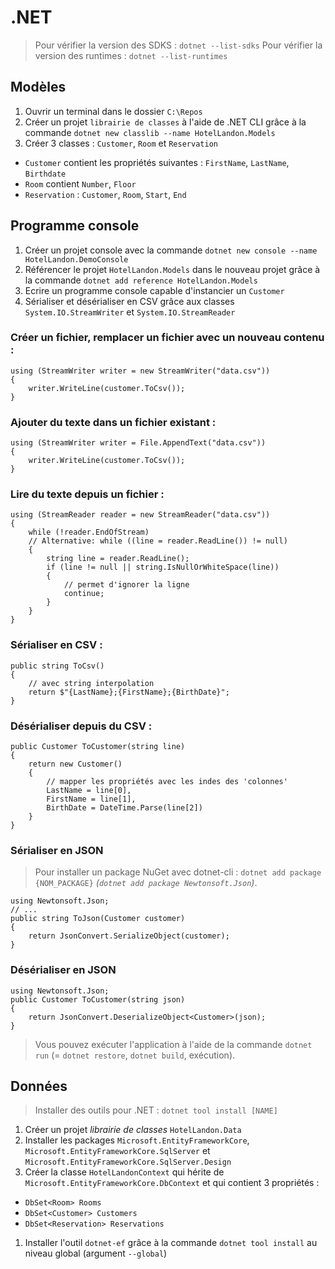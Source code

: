 # .NET
> Pour vérifier la version des SDKS : `dotnet --list-sdks`
> Pour vérifier la version des runtimes : `dotnet --list-runtimes`

## Modèles 
1. Ouvrir un terminal dans le dossier `C:\Repos`
1. Créer un projet `librairie de classes` à l'aide de .NET CLI grâce à la commande `dotnet new classlib --name HotelLandon.Models`
1. Créer 3 classes : `Customer`, `Room` et `Reservation`
- `Customer` contient les propriétés suivantes : `FirstName`, `LastName`, `Birthdate`
- `Room` contient `Number`, `Floor`
- `Reservation` : `Customer`, `Room`, `Start`, `End`

## Programme console
1. Créer un projet console avec la commande `dotnet new console --name HotelLandon.DemoConsole`
1. Référencer le projet `HotelLandon.Models` dans le nouveau projet grâce à la commande `dotnet add reference HotelLandon.Models`
1. Ecrire un programme console capable d'instancier un `Customer`
1. Sérialiser et désérialiser en CSV grâce aux classes `System.IO.StreamWriter` et `System.IO.StreamReader`

### Créer un fichier, remplacer un fichier avec un nouveau contenu :
```CSharp
using (StreamWriter writer = new StreamWriter("data.csv"))
{
    writer.WriteLine(customer.ToCsv());
}
```

### Ajouter du texte dans un fichier existant :
```CSharp
using (StreamWriter writer = File.AppendText("data.csv"))
{
    writer.WriteLine(customer.ToCsv());
}
```

### Lire du texte depuis un fichier :
```CSharp
using (StreamReader reader = new StreamReader("data.csv"))
{
    while (!reader.EndOfStream)
    // Alternative: while ((line = reader.ReadLine()) != null)
    {
        string line = reader.ReadLine();
        if (line != null || string.IsNullOrWhiteSpace(line))
        {
            // permet d'ignorer la ligne
            continue;
        }
    }
}
```

### Sérialiser en CSV : 
```CSharp
public string ToCsv()
{
    // avec string interpolation
    return $"{LastName};{FirstName};{BirthDate}";
}
```

### Désérialiser depuis du CSV : 
```CSharp
public Customer ToCustomer(string line)
{
    return new Customer()
    {
        // mapper les propriétés avec les indes des 'colonnes'
        LastName = line[0],
        FirstName = line[1],
        BirthDate = DateTime.Parse(line[2])
    }
}
```

### Sérialiser en JSON
> Pour installer un package NuGet avec dotnet-cli : `dotnet add package {NOM_PACKAGE}` *(`dotnet add package Newtonsoft.Json`)*.
```CSharp
using Newtonsoft.Json;
// ...
public string ToJson(Customer customer)
{
    return JsonConvert.SerializeObject(customer);
}
```

### Désérialiser en JSON 
```CSharp
using Newtonsoft.Json;
public Customer ToCustomer(string json)
{
    return JsonConvert.DeserializeObject<Customer>(json);
}
```

> Vous pouvez exécuter l'application à l'aide de la commande `dotnet run` (= `dotnet restore`, `dotnet build`, exécution). 

## Données
> Installer des outils pour .NET : `dotnet tool install [NAME]`

1. Créer un projet _librairie de classes_ `HotelLandon.Data`
1. Installer les packages `Microsoft.EntityFrameworkCore`, `Microsoft.EntityFrameworkCore.SqlServer` et `Microsoft.EntityFrameworkCore.SqlServer.Design`
1. Créer la classe `HotelLandonContext` qui hérite de `Microsoft.EntityFrameworkCore.DbContext` et qui contient 3 propriétés : 
- `DbSet<Room> Rooms`
- `DbSet<Customer> Customers`
- `DbSet<Reservation> Reservations`
1. Installer l'outil `dotnet-ef` grâce à la commande `dotnet tool install` au niveau global (argument `--global`)
